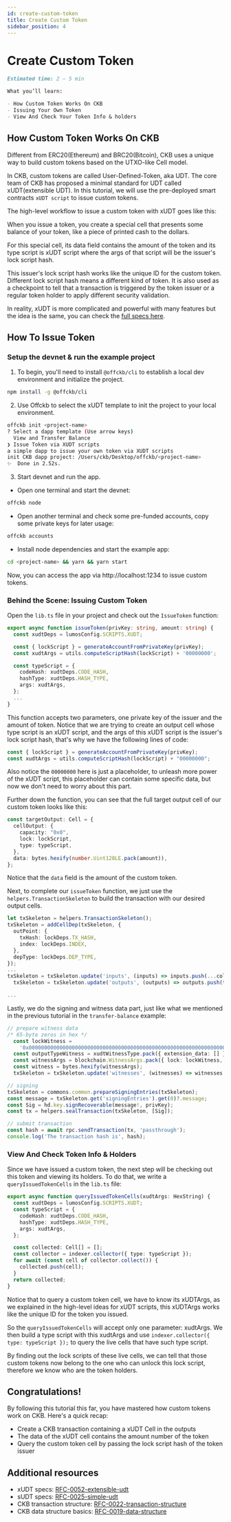 ```yaml
---
id: create-custom-token
title: Create Custom Token
sidebar_position: 4
---
```


# Create Custom Token

```md
Estimated time: 2 – 5 min

What you’ll learn:

- How Custom Token Works On CKB
- Issuing Your Own Token
- View And Check Your Token Info & holders
```

## How Custom Token Works On CKB

Different from ERC20(Ethereum) and BRC20(Bitcoin), CKB uses a unique way to build custom tokens based on the UTXO-like Cell model.

In CKB, custom tokens are called User-Defined-Token, aka UDT. The core team of CKB has proposed a minimal standard for UDT called xUDT(extensible UDT). In this tutorial, we will use the pre-deployed smart contracts `xUDT script` to issue custom tokens.

The high-level workflow to issue a custom token with xUDT goes like this: 

When you issue a token, you create a special cell that presents some balance of your token, like a piece of printed cash to the dollars.

For this special cell, its data field contains the amount of the token and its type script is xUDT script where the args of that script will be the issuer's lock script hash.

This issuer's lock script hash works like the unique ID for the custom token. Different lock script hash means a different kind of token. It is also used as a checkpoint to tell that a transaction is triggered by the token issuer or a regular token holder to apply different security validation.

In reality, xUDT is more complicated and powerful with many features but the idea is the same, you can check the [full specs here](https://github.com/XuJiandong/rfcs/blob/xudt/rfcs/0052-extensible-udt/0052-extensible-udt.md).

## How To Issue Token

### Setup the devnet & run the example project

1. To begin, you'll need to install `@offckb/cli` to establish a local dev environment and initialize the project.

```bash
npm install -g @offckb/cli
```

2. Use Offckb to select the xUDT template to init the project to your local environment.

```bash
offckb init <project-name>
? Select a dapp template (Use arrow keys)
  View and Transfer Balance
❯ Issue Token via XUDT scripts
a simple dapp to issue your own token via XUDT scripts
init CKB dapp project: /Users/ckb/Desktop/offckb/<project-name>
✨  Done in 2.52s.
```

3. Start devnet and run the app.

- Open one terminal and start the devnet:

```bash
offckb node
```

- Open another terminal and check some pre-funded accounts, copy some private keys for later usage:

```bash
offckb accounts
```

- Install node dependencies and start the example app:

```bash
cd <project-name> && yarn && yarn start
```

Now, you can access the app via http://localhost:1234 to issue custom tokens.

### Behind the Scene: Issuing Custom Token

Open the `lib.ts` file in your project and check out the `IssueToken` function:

```ts
export async function issueToken(privKey: string, amount: string) {
  const xudtDeps = lumosConfig.SCRIPTS.XUDT;

  const { lockScript } = generateAccountFromPrivateKey(privKey);
  const xudtArgs = utils.computeScriptHash(lockScript) + '00000000';

  const typeScript = {
    codeHash: xudtDeps.CODE_HASH,
    hashType: xudtDeps.HASH_TYPE,
    args: xudtArgs,
  };
  ...
}
```

This function accepts two parameters, one private key of the issuer and the amount of token. Notice that we are trying to create an output cell whose type script is an xUDT script, and the args of this xUDT script is the issuer's lock script hash, that's why we have the following lines of code:

```ts
const { lockScript } = generateAccountFromPrivateKey(privKey);
const xudtArgs = utils.computeScriptHash(lockScript) + "00000000";
```

Also notice the `00000000` here is just a placeholder, to unleash more power of the xUDT script, this placeholder can contain some specific data, but now we don't need to worry about this part.

Further down the function, you can see that the full target output cell of our custom token looks like this:

```ts
const targetOutput: Cell = {
  cellOutput: {
    capacity: "0x0",
    lock: lockScript,
    type: typeScript,
  },
  data: bytes.hexify(number.Uint128LE.pack(amount)),
};
```

Notice that the `data` field is the amount of the custom token.

Next, to complete our `issueToken` function, we just use the `helpers.TransactionSkeleton` to build the transaction with our desired output cells.

```ts
let txSkeleton = helpers.TransactionSkeleton();
txSkeleton = addCellDep(txSkeleton, {
  outPoint: {
    txHash: lockDeps.TX_HASH,
    index: lockDeps.INDEX,
  },
  depType: lockDeps.DEP_TYPE,
});
...
txSkeleton = txSkeleton.update('inputs', (inputs) => inputs.push(...collected));
  txSkeleton = txSkeleton.update('outputs', (outputs) => outputs.push(targetOutput, changeOutput));

...
```

Lastly, we do the signing and witness data part, just like what we mentioned in the previous tutorial in the `transfer-balance` example:

```ts
// prepare witness data
/* 65-byte zeros in hex */
  const lockWitness =
    '0x0000000000000000000000000000000000000000000000000000000000000000000000000000000000000000000000000000000000000000000000000000000000';
  const outputTypeWitness = xudtWitnessType.pack({ extension_data: [] });
  const witnessArgs = blockchain.WitnessArgs.pack({ lock: lockWitness, outputType: outputTypeWitness });
  const witness = bytes.hexify(witnessArgs);
  txSkeleton = txSkeleton.update('witnesses', (witnesses) => witnesses.set(0, witness));

// signing
txSkeleton = commons.common.prepareSigningEntries(txSkeleton);
const message = txSkeleton.get('signingEntries').get(0)?.message;
const Sig = hd.key.signRecoverable(message!, privKey);
const tx = helpers.sealTransaction(txSkeleton, [Sig]);

// submit transaction
const hash = await rpc.sendTransaction(tx, 'passthrough');
console.log('The transaction hash is', hash);
```

### View And Check Token Info & Holders

Since we have issued a custom token, the next step will be checking out this token and viewing its holders. To do that, we write a `queryIssuedTokenCells` in the `lib.ts` file:

```ts
export async function queryIssuedTokenCells(xudtArgs: HexString) {
  const xudtDeps = lumosConfig.SCRIPTS.XUDT;
  const typeScript = {
    codeHash: xudtDeps.CODE_HASH,
    hashType: xudtDeps.HASH_TYPE,
    args: xudtArgs,
  };

  const collected: Cell[] = [];
  const collector = indexer.collector({ type: typeScript });
  for await (const cell of collector.collect()) {
    collected.push(cell);
  }
  return collected;
}
```

Notice that to query a custom token cell, we have to know its xUDTArgs, as we explained in the high-level ideas for xUDT scripts, this xUDTArgs works like the unique ID for the token you issued.

So the `queryIssuedTokenCells` will accept only one parameter: xudtArgs. We then build a type script with this xudtArgs and use `indexer.collector({ type: typeScript });` to query the live cells that have such type script.

By finding out the lock scripts of these live cells, we can tell that those custom tokens now belong to the one who can unlock this lock script, therefore we know who are the token holders.

## Congratulations!

By following this tutorial this far, you have mastered how custom tokens work on CKB. Here's a quick recap:

- Create a CKB transaction containing a xUDT Cell in the outputs
- The data of the xUDT cell contains the amount number of the token
- Query the custom token cell by passing the lock script hash of the token issuer

## Additional resources

- xUDT specs: [RFC-0052-extensible-udt](https://github.com/XuJiandong/rfcs/blob/xudt/rfcs/0052-extensible-udt/0052-extensible-udt.md)
- sUDT specs: [RFC-0025-simple-udt](https://github.com/nervosnetwork/rfcs/blob/xudt/rfcs/0025-simple-udt/0025-simple-udt.md)
- CKB transaction structure: [RFC-0022-transaction-structure](https://github.com/nervosnetwork/rfcs/blob/master/rfcs/0022-transaction-structure/0022-transaction-structure.md)
- CKB data structure basics: [RFC-0019-data-structure](https://github.com/nervosnetwork/rfcs/blob/master/rfcs/0019-data-structures/0019-data-structures.md)
